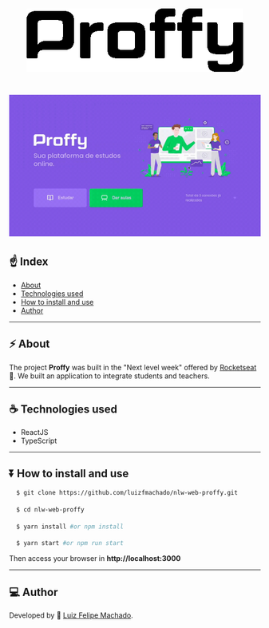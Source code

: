 <h1 align='center'>
  <img src='.github/logo.png'>
</h1>

<h1>
  <img src='.github/preview.gif'>
</h1>

## ☝ Index

- [About](#-About)
- [Technologies used](#-Technologies-used)
- [How to install and use](#-How-to-install-and-use)
- [Author](#-Author)

---

## ⚡ About

The project **Proffy** was built in the "Next level week" offered by [Rocketseat](https://rocketseat.com.br) 💜. We built an application to integrate students and teachers.

---

## ☕ Technologies used

- ReactJS
- TypeScript

---

## ⏬ How to install and use

```bash
  $ git clone https://github.com/luizfmachado/nlw-web-proffy.git

  $ cd nlw-web-proffy

  $ yarn install #or npm install

  $ yarn start #or npm run start

```
Then access your browser in **http://localhost:3000**

---

## 💻 Author

Developed by 💓 [Luiz Felipe Machado](https://instagram.com/luizfelipeemachado).

